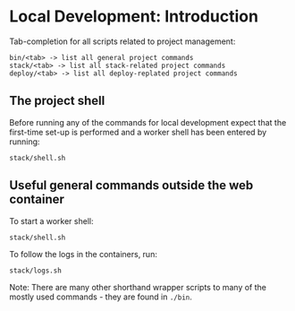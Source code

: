 Local Development: Introduction
===============================

Tab-completion for all scripts related to project management: 

    bin/<tab> -> list all general project commands
    stack/<tab> -> list all stack-related project commands
    deploy/<tab> -> list all deploy-replated project commands

## The project shell

Before running any of the commands for local development expect that the first-time set-up is performed and a worker shell has been entered by running:

    stack/shell.sh

## Useful general commands outside the web container

To start a worker shell:

    stack/shell.sh

To follow the logs in the containers, run:

    stack/logs.sh

Note: There are many other shorthand wrapper scripts to many of the mostly used commands - they are found in `./bin`.
